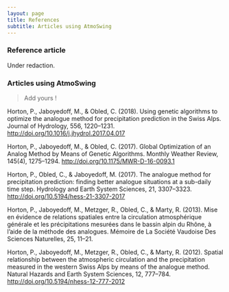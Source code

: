 ```yaml
---
layout: page
title: References
subtitle: Articles using AtmoSwing
---
```


### Reference article

Under redaction.


### Articles using AtmoSwing

> Add yours !

Horton, P., Jaboyedoff, M., & Obled, C. (2018). Using genetic algorithms to optimize the analogue method for precipitation prediction in the Swiss Alps. Journal of Hydrology, 556, 1220–1231. http://doi.org/10.1016/j.jhydrol.2017.04.017

Horton, P., Jaboyedoff, M., & Obled, C. (2017). Global Optimization of an Analog Method by Means of Genetic Algorithms. Monthly Weather Review, 145(4), 1275–1294. http://doi.org/10.1175/MWR-D-16-0093.1

Horton, P., Obled, C., & Jaboyedoff, M. (2017). The analogue method for precipitation prediction: finding better analogue situations at a sub-daily time step. Hydrology and Earth System Sciences, 21, 3307–3323. http://doi.org/10.5194/hess-21-3307-2017

Horton, P., Jaboyedoff, M., Metzger, R., Obled, C., & Marty, R. (2013). Mise en évidence de relations spatiales entre la circulation atmosphérique générale et les précipitations mesurées dans le bassin alpin du Rhône, à l’aide de la méthode des analogues. Mémoire de La Société Vaudoise Des Sciences Naturelles, 25, 11–21.

Horton, P., Jaboyedoff, M., Metzger, R., Obled, C., & Marty, R. (2012). Spatial relationship between the atmospheric circulation and the precipitation measured in the western Swiss Alps by means of the analogue method. Natural Hazards and Earth System Sciences, 12, 777–784. http://doi.org/10.5194/nhess-12-777-2012

